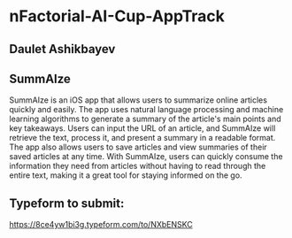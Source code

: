 # nFactorial-AI-Cup-AppTrack

## Daulet Ashikbayev


## SummAIze
SummAIze is an iOS app that allows users to summarize online articles quickly and easily. The app uses natural language processing and machine learning algorithms to generate a summary of the article's main points and key takeaways. Users can input the URL of an article, and SummAIze will retrieve the text, process it, and present a summary in a readable format. The app also allows users to save articles and view summaries of their saved articles at any time. With SummAIze, users can quickly consume the information they need from articles without having to read through the entire text, making it a great tool for staying informed on the go.

## Typeform to submit:
https://8ce4yw1bi3g.typeform.com/to/NXbENSKC
